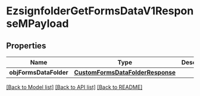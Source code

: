 # EzsignfolderGetFormsDataV1ResponseMPayload

## Properties
Name | Type | Description | Notes
------------ | ------------- | ------------- | -------------
**objFormsDataFolder** | [**CustomFormsDataFolderResponse**](CustomFormsDataFolderResponse.md) |  | 

[[Back to Model list]](../README.md#documentation-for-models) [[Back to API list]](../README.md#documentation-for-api-endpoints) [[Back to README]](../README.md)


